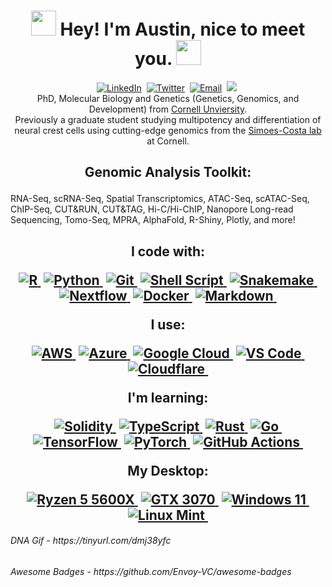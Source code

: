<p>
<h1 align="center"> <a href = "https://tinyurl.com/dmj38yfc " ><img src= "https://user-images.githubusercontent.com/44502805/138891255-7361fc6b-00ca-4e79-8b98-34d701489cbd.gif" width="40" height="40" /></a><b> Hey! I'm Austin, nice to meet you. </b><a href = "https://tinyurl.com/dmj38yfc " ><img src= "https://user-images.githubusercontent.com/44502805/138891255-7361fc6b-00ca-4e79-8b98-34d701489cbd.gif" width="40" height="40" /></a>
</h1>
</p>

<p align="center">
<a href="https://www.linkedin.com/in/austin-s-hovland/"><img src="https://img.shields.io/badge/linkedin-%230077B5.svg?&style=for-the-badge&logo=linkedin&logoColor=white" alt="LinkedIn" /></a>&nbsp;
<a href="https://twitter.com/AustinHovland"><img src="https://img.shields.io/twitter/follow/AustinHovland?style=for-the-badge&logo=twitter&logoColor=Blue" alt="Twitter" /></a>&nbsp;
<a href="mailto:austinshovland@gmail.com"><img src="https://img.shields.io/badge/Gmail-D14836?style=for-the-badge&logo=gmail&logoColor=white" alt="Email" /></a>&nbsp;
<a href="https://orcid.org/0000-0002-7590-734X"><img src="https://img.shields.io/badge/-ORCID-ffffff?style=for-the-badge&logo=ORCID&logoColor=white alt="ORCID" /></a>&nbsp;
    <br />
    PhD, Molecular Biology and Genetics (Genetics, Genomics, and Development) from <a href="https://gendev.cornell.edu/">Cornell Unviersity</a>. <br>
    Previously a graduate student studying multipotency and differentiation of neural crest cells using cutting-edge genomics from the <a href="https://mbg.cornell.edu/people/marcos-simoes-costa">Simoes-Costa lab</a> at Cornell. 
<br>
<h2 align="center">
    <p>Genomic Analysis Toolkit:</p>
    </h2>
    <p>RNA-Seq, scRNA-Seq, Spatial Transcriptomics, ATAC-Seq, scATAC-Seq, ChIP-Seq, CUT&RUN, CUT&TAG, Hi-C/Hi-ChIP, Nanopore Long-read Sequencing, Tomo-Seq, MPRA, AlphaFold, R-Shiny, Plotly, and more!</p>
    <h2 align="center">
    <p>I code with:</p>
    <a href="#"><img src="https://img.shields.io/badge/r-%23276DC3.svg?style=for-the-badge&logo=r&logoColor=white" alt="R" />&nbsp;</a>
    <a href="#"><img src="https://img.shields.io/badge/python-3670A0?style=for-the-badge&logo=python&logoColor=ffdd54" alt="Python" />&nbsp;</a>
    <a href="#"><img src="https://img.shields.io/badge/GIT-E44C30?style=for-the-badge&logo=git&logoColor=white" alt="Git" />&nbsp;</a>
    <a href="#"><img src="https://img.shields.io/badge/shell_script-%23121011.svg?style=for-the-badge&logo=gnu-bash&logoColor=white" alt="Shell Script" />&nbsp;</a>
    <a href="#"><img src="https://img.shields.io/badge/snakemake-039475.svg?style=for-the-badge&logo=snakemake&logoColor=white" alt="Snakemake" />&nbsp;</a>
    <a href="#"><img src="https://img.shields.io/badge/nextflow-26af64.svg?style=for-the-badge&logo=nextflow&logoColor=white" alt="Nextflow" />&nbsp;</a>
    <a href="#"><img src="https://img.shields.io/badge/docker-%230db7ed.svg?style=for-the-badge&logo=docker&logoColor=white" alt="Docker" />&nbsp;</a>
    <a href="#"><img src="https://img.shields.io/badge/markdown-%23000000.svg?style=for-the-badge&logo=markdown&logoColor=white" alt="Markdown" />&nbsp;</a>
    <br />
    <p>I use: </p>
    <a href="#"><img src="https://img.shields.io/badge/Amazon_AWS-FF9900?style=for-the-badge&logo=amazon-aws&logoColor=white" alt="AWS" />&nbsp;</a>
    <a href="#"><img src="https://img.shields.io/badge/Microsoft_Azure-0089D6?style=for-the-badge&logo=microsoft-azure&logoColor=white" alt="Azure" />&nbsp;</a>
    <a href="#"><img src="https://img.shields.io/badge/Google_Cloud-4285F4?style=for-the-badge&logo=google-cloud&logoColor=white" alt="Google Cloud" />&nbsp;</a>
    <a href="#"><img src="https://img.shields.io/badge/Visual_Studio-5C2D91?style=for-the-badge&logo=visual%20studio&logoColor=white" alt="VS Code" />&nbsp;</a>
    <a href="#"><img src="https://img.shields.io/badge/Cloudflare-F38020?style=for-the-badge&logo=Cloudflare&logoColor=white" alt="Cloudflare" />&nbsp;</a> 
    <br />
    <p>I'm learning:</p>
    <a href="#"><img src="https://img.shields.io/badge/Solidity-%23363636.svg?style=for-the-badge&logo=solidity&logoColor=white" alt="Solidity" />&nbsp;</a>
    <a href="#"><img src="https://img.shields.io/badge/typescript-%23007ACC.svg?style=for-the-badge&logo=typescript&logoColor=white" alt="TypeScript" />&nbsp;</a>
    <a href="#"><img src="https://img.shields.io/badge/Rust-B94700.svg?style=for-the-badge&logo=rust&logoColor=white" alt="Rust" />&nbsp;</a>
    <a href="#"><img src="https://img.shields.io/badge/go-2300ADD8.svg?style=for-the-badge&logo=go&logoColor=white" alt="Go" />&nbsp;</a>
    <a href="#"><img src="https://img.shields.io/badge/TensorFlow-FF6F00?style=for-the-badge&logo=tensorflow&logoColor=white" alt="TensorFlow" />&nbsp;</a>
    <a href="#"><img src="https://img.shields.io/badge/PyTorch-ee4c2c?style=for-the-badge&logo=pytorch&logoColor=white" alt="PyTorch" />&nbsp;</a>
    <a href="#"><img src="https://img.shields.io/badge/GitHub_Actions-2088FF?style=for-the-badge&logo=github-actions&logoColor=white" alt="GitHub Actions" />&nbsp;</a>
    <br />
    <p>My Desktop:</p>
    <a href="#"><img src="https://img.shields.io/badge/AMD-Ryzen_5_5600X-ED1C24?style=for-the-badge&logo=amd&logoColor=white" alt="Ryzen 5 5600X" />&nbsp;</a>
    <a href="#"><img src="https://img.shields.io/badge/NVIDIA-GTX3070-76B900?style=for-the-badge&logo=nvidia&logoColor=white" alt="GTX 3070" />&nbsp;</a>
    <a href="#"><img src="https://img.shields.io/badge/Windows-11-0078D6?style=for-the-badge&logo=windows&logoColor=white" alt="Windows 11" />&nbsp;</a>
    <a href="#"><img src="https://img.shields.io/badge/Linux_Mint-87CF3E?style=for-the-badge&logo=linux-mint&logoColor=white" alt="Linux Mint" />&nbsp;</a>
</h2>
<h6>DNA Gif - https://tinyurl.com/dmj38yfc</h6>
<h6>Awesome Badges - https://github.com/Envoy-VC/awesome-badges</h6>
